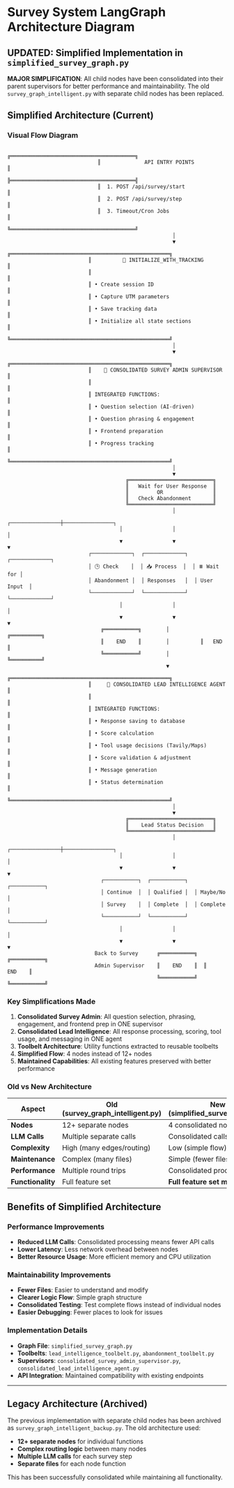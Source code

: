 # Survey System LangGraph Architecture Diagram

## UPDATED: Simplified Implementation in `simplified_survey_graph.py`

**MAJOR SIMPLIFICATION**: All child nodes have been consolidated into their parent supervisors for better performance and maintainability. The old `survey_graph_intelligent.py` with separate child nodes has been replaced.

## Simplified Architecture (Current)

### Visual Flow Diagram

```
                             ╔════════════════════════════════════════╗
                             ║              API ENTRY POINTS          ║
                             ╠════════════════════════════════════════╣
                             ║  1. POST /api/survey/start             ║
                             ║  2. POST /api/survey/step              ║
                             ║  3. Timeout/Cron Jobs                  ║
                             ╚════════════════════════════════════════╝
                                                     │
                                                     ▼
                          ╔═══════════════════════════════════════════════════╗
                          ║          🚀 INITIALIZE_WITH_TRACKING              ║
                          ║                                                   ║
                          ║ • Create session ID                               ║
                          ║ • Capture UTM parameters                          ║
                          ║ • Save tracking data                              ║
                          ║ • Initialize all state sections                   ║
                          ╚═══════════════════════════════════════════════════╝
                                                     │
                                                     ▼
                          ╔═══════════════════════════════════════════════════╗
                          ║    🎯 CONSOLIDATED SURVEY ADMIN SUPERVISOR        ║
                          ║                                                   ║
                          ║ INTEGRATED FUNCTIONS:                             ║
                          ║ • Question selection (AI-driven)                  ║
                          ║ • Question phrasing & engagement                  ║
                          ║ • Frontend preparation                            ║
                          ║ • Progress tracking                               ║
                          ╚═══════════════════════════════════════════════════╝
                                                     │
                                                     ▼
                                      ╔═══════════════════════════╗
                                      ║   Wait for User Response  ║
                                      ║         OR                ║
                                      ║   Check Abandonment       ║
                                      ╚═══════════════════════════╝
                                                     │
                                    ┌────────────────┼────────────────┐
                                    │                │                │
                                    ▼                ▼                ▼
                          ┌─────────────┐  ┌─────────────┐  ┌─────────────┐
                          │ 🕒 Check    │  │ 📥 Process  │  │ ⏸️ Wait for │
                          │ Abandonment │  │ Responses   │  │ User Input  │
                          └─────────────┘  └─────────────┘  └─────────────┘
                                    │                │                │
                                    ▼                ▼                ▼
                              ╔═══════════╗        │          ╔══════════╗
                              ║    END    ║        │          ║   END    ║
                              ╚═══════════╝        │          ╚══════════╝
                                                   ▼
                          ╔═══════════════════════════════════════════════════╗
                          ║     🧠 CONSOLIDATED LEAD INTELLIGENCE AGENT       ║
                          ║                                                   ║
                          ║ INTEGRATED FUNCTIONS:                             ║
                          ║ • Response saving to database                     ║
                          ║ • Score calculation                               ║
                          ║ • Tool usage decisions (Tavily/Maps)              ║
                          ║ • Score validation & adjustment                   ║
                          ║ • Message generation                              ║
                          ║ • Status determination                            ║
                          ╚═══════════════════════════════════════════════════╝
                                                     │
                                                     ▼
                                      ╔═══════════════════════════╗
                                      ║    Lead Status Decision   ║
                                      ╚═══════════════════════════╝
                                                     │
                                    ┌────────────────┼────────────────┐
                                    │                │                │
                                    ▼                ▼                ▼
                              ┌───────────┐  ┌───────────┐  ┌───────────┐
                              │ Continue  │  │ Qualified │  │ Maybe/No  │
                              │ Survey    │  │ Complete  │  │ Complete  │
                              └───────────┘  └───────────┘  └───────────┘
                                    │                │                │
                                    ▼                ▼                ▼
                            Back to Survey      ╔═══════════╗  ╔═══════════╗
                            Admin Supervisor    ║    END    ║  ║    END    ║
                                                ╚═══════════╝  ╚═══════════╝
```

### Key Simplifications Made

1. **Consolidated Survey Admin**: All question selection, phrasing, engagement, and frontend prep in ONE supervisor
2. **Consolidated Lead Intelligence**: All response processing, scoring, tool usage, and messaging in ONE agent  
3. **Toolbelt Architecture**: Utility functions extracted to reusable toolbelts
4. **Simplified Flow**: 4 nodes instead of 12+ nodes
5. **Maintained Capabilities**: All existing features preserved with better performance

### Old vs New Architecture

| Aspect | Old (survey_graph_intelligent.py) | New (simplified_survey_graph.py) |
|--------|-----------------------------------|-----------------------------------|
| **Nodes** | 12+ separate nodes | 4 consolidated nodes |
| **LLM Calls** | Multiple separate calls | Consolidated calls |
| **Complexity** | High (many edges/routing) | Low (simple flow) |
| **Maintenance** | Complex (many files) | Simple (fewer files) |
| **Performance** | Multiple round trips | Consolidated processing |
| **Functionality** | Full feature set | **Full feature set maintained** |

## Benefits of Simplified Architecture

### Performance Improvements
- **Reduced LLM Calls**: Consolidated processing means fewer API calls
- **Lower Latency**: Less network overhead between nodes  
- **Better Resource Usage**: More efficient memory and CPU utilization

### Maintainability Improvements  
- **Fewer Files**: Easier to understand and modify
- **Clearer Logic Flow**: Simple graph structure
- **Consolidated Testing**: Test complete flows instead of individual nodes
- **Easier Debugging**: Fewer places to look for issues

### Implementation Details
- **Graph File**: `simplified_survey_graph.py` 
- **Toolbelts**: `lead_intelligence_toolbelt.py`, `abandonment_toolbelt.py`
- **Supervisors**: `consolidated_survey_admin_supervisor.py`, `consolidated_lead_intelligence_agent.py`
- **API Integration**: Maintained compatibility with existing endpoints

---

## Legacy Architecture (Archived)

The previous implementation with separate child nodes has been archived as `survey_graph_intelligent_backup.py`. The old architecture used:

- **12+ separate nodes** for individual functions
- **Complex routing logic** between many nodes  
- **Multiple LLM calls** for each survey step
- **Separate files** for each node function

This has been successfully consolidated while maintaining all functionality.
